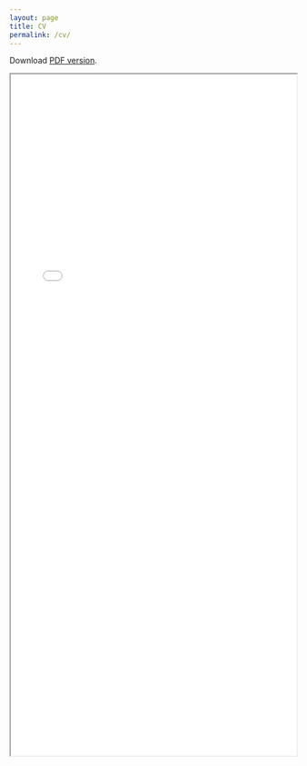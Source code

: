 ```yaml
---
layout: page
title: CV
permalink: /cv/
---
```


Download [PDF version](https://github.com/utkuturk/utkuturk.github.io/blob/master/files/cv.pdf?raw=true).


<iframe src="../files/cv.pdf" width="100%" height="1200px"></iframe>
